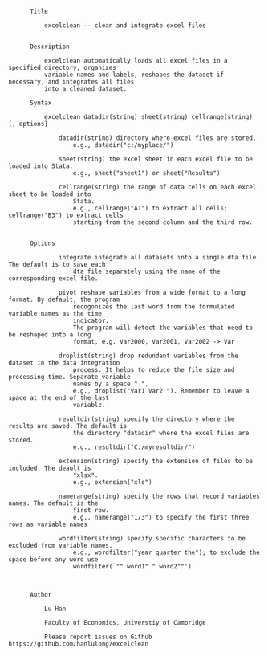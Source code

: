           Title

              excelclean -- clean and integrate excel files


          Description 

              excelclean automatically loads all excel files in a specified directory, organizes
              variable names and labels, reshapes the dataset if necessary, and integrates all files
              into a cleaned dataset.

          Syntax

              excelclean datadir(string) sheet(string) cellrange(string) [, options]

                  datadir(string) directory where excel files are stored.
                      e.g., datadir("c:/myplace/")

                  sheet(string) the excel sheet in each excel file to be loaded into Stata.
                      e.g., sheet("sheet1") or sheet("Results")

                  cellrange(string) the range of data cells on each excel sheet to be loaded into
                      Stata.
                      e.g., cellrange("A1") to extract all cells; cellrange("B3") to extract cells
                      starting from the second column and the third row.


          Options 

                  integrate integrate all datasets into a single dta file. The default is to save each
                      dta file separately using the name of the corresponding excel file.

                  pivot reshape variables from a wide format to a long format. By default, the program
                      recogonizes the last word from the formulated variable names as the time
                      indicator.
                      The program will detect the variables that need to be reshaped into a long
                      format, e.g. Var2000, Var2001, Var2002 -> Var

                  droplist(string) drop redundant variables from the dataset in the data integration
                      process. It helps to reduce the file size and processing time. Separate variable
                      names by a space " ".
                      e.g., droplist("Var1 Var2 "). Remember to leave a space at the end of the last
                      variable.

                  resultdir(string) specify the directory where the results are saved. The default is
                      the directory "datadir" where the excel files are stored.
                      e.g., resultdir("C:/myresultdir/")

                  extension(string) specify the extension of files to be included. The deault is
                      "xlsx".
                      e.g., extension("xls")

                  namerange(string) specify the rows that record variables names. The default is the
                      first row.
                      e.g., namerange("1/3") to specify the first three rows as variable names

                  wordfilter(string) specify specific characters to be excluded from variable names.
                      e.g., wordfilter("year quarter the"); to exclude the space before any word use
                      wordfilter(`"" word1" " word2""')



          Author

              Lu Han

              Faculty of Economics, Universtiy of Cambridge

              Please report issues on Github https://github.com/hanlulong/excelclean
